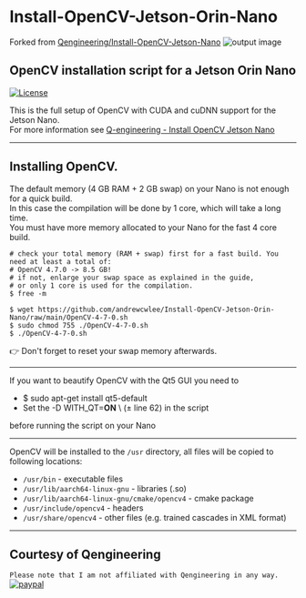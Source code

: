 # Install-OpenCV-Jetson-Orin-Nano
Forked from [Qengineering/Install-OpenCV-Jetson-Nano](https://github.com/Qengineering/Install-OpenCV-Jetson-Nano)
![output image]( https://qengineering.eu/images/LogoOpenJetsonGitHub.webp )

## OpenCV installation script for a Jetson Orin Nano

[![License](https://img.shields.io/badge/License-BSD%203--Clause-blue.svg)](https://opensource.org/licenses/BSD-3-Clause)<br/>

This is the full setup of OpenCV with CUDA and cuDNN support for the Jetson Nano.<br/>
For more information see [Q-engineering - Install OpenCV Jetson Nano](https://qengineering.eu/install-opencv-4.5-on-jetson-nano.html)

------------

## Installing OpenCV.
The default memory (4 GB RAM + 2 GB swap) on your Nano is not enough for a quick build.<br/>
In this case the compilation will be done by 1 core, which will take a long time.<br/>
You must have more memory allocated to your Nano for the fast 4 core build.<br/>
```
# check your total memory (RAM + swap) first for a fast build. You need at least a total of:
# OpenCV 4.7.0 -> 8.5 GB!
# if not, enlarge your swap space as explained in the guide, 
# or only 1 core is used for the compilation.
$ free -m

$ wget https://github.com/andrewcwlee/Install-OpenCV-Jetson-Orin-Nano/raw/main/OpenCV-4-7-0.sh
$ sudo chmod 755 ./OpenCV-4-7-0.sh
$ ./OpenCV-4-7-0.sh
```
:point_right: Don't forget to reset your swap memory afterwards.

------------

If you want to beautify OpenCV with the Qt5 GUI you need to
- $ sudo apt-get install qt5-default
- Set the -D WITH_QT=**ON** \ (± line 62) in the script<br/>
 
before running the script on your Nano

------------

OpenCV will be installed to the `/usr` directory, all files will be copied to following locations:<br/>

- `/usr/bin` - executable files<br/>
- `/usr/lib/aarch64-linux-gnu` - libraries (.so)<br/>
- `/usr/lib/aarch64-linux-gnu/cmake/opencv4` - cmake package<br/>
- `/usr/include/opencv4` - headers<br/>
- `/usr/share/opencv4` - other files (e.g. trained cascades in XML format)<br/>

------------

## Courtesy of Qengineering
`Please note that I am not affiliated with Qengineering in any way.`
[![paypal](https://qengineering.eu/images/TipJarSmall4.png)](https://www.paypal.com/cgi-bin/webscr?cmd=_s-xclick&hosted_button_id=CPZTM5BB3FCYL) 